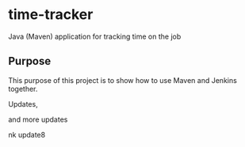 # time-tracker
Java (Maven) application for tracking time on the job

## Purpose

This purpose of this project is to show how to use Maven and Jenkins together.

Updates, 

and more updates

nk update8

